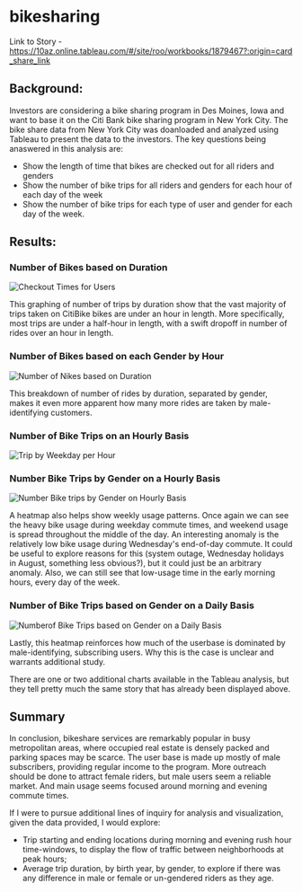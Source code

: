 # bikesharing

Link to Story - https://10az.online.tableau.com/#/site/roo/workbooks/1879467?:origin=card_share_link


## Background:

Investors are considering a bike sharing program in Des Moines, Iowa and want to base it on the Citi Bank bike sharing program in New York City. The bike share data from New York City was doanloaded and analyzed using Tableau to present the data to the investors. The key questions being anaswered in this analysis are:

- Show the length of time that bikes are checked out for all riders and genders
- Show the number of bike trips for all riders and genders for each hour of each day of the week
- Show the number of bike trips for each type of user and gender for each day of the week.


## Results: 

### Number of Bikes based on Duration

![Checkout Times for Users](https://user-images.githubusercontent.com/107443962/191166957-0ccfd777-78a1-426a-b409-1a0b09582d0b.png)

This graphing of number of trips by duration show that the vast majority of trips taken on CitiBike bikes are under an hour in length. More specifically, most trips are under a half-hour in length, with a swift dropoff in number of rides over an hour in length.

### Number of Bikes based on each Gender by Hour

![Number of Nikes based on Duration ](https://user-images.githubusercontent.com/107443962/191167589-44b46c52-a85a-4617-964d-93638e11d863.png)

This breakdown of number of rides by duration, separated by gender, makes it even more apparent how many more rides are taken by male-identifying customers.

### Number of Bike Trips on an Hourly Basis

![Trip by Weekday per Hour ](https://user-images.githubusercontent.com/107443962/191167888-360d2e64-5c81-40c2-9ba2-12e70dc58671.png)


### Number Bike Trips by Gender on a Hourly Basis

![Number Bike trips by Gender on Hourly Basis](https://user-images.githubusercontent.com/107443962/191167854-e3b6f0c0-0158-40be-8b32-a4f3b43ec99c.png)

A heatmap also helps show weekly usage patterns. Once again we can see the heavy bike usage during weekday commute times, and weekend usage is spread throughout the middle of the day. An interesting anomaly is the relatively low bike usage during Wednesday's end-of-day commute. It could be useful to explore reasons for this (system outage, Wednesday holidays in August, something less obvious?), but it could just be an arbitrary anomaly. Also, we can still see that low-usage time in the early morning hours, every day of the week.

### Number of Bike Trips based on Gender on a Daily Basis

![Numberof Bike Trips based on Gender on a Daily Basis](https://user-images.githubusercontent.com/107443962/191167797-65c5d817-2e17-4ad6-a72a-cf3fcf43c17f.png)

Lastly, this heatmap reinforces how much of the userbase is dominated by male-identifying, subscribing users. Why this is the case is unclear and warrants additional study.

There are one or two additional charts available in the Tableau analysis, but they tell pretty much the same story that has already been displayed above.

## Summary 

In conclusion, bikeshare services are remarkably popular in busy metropolitan areas, where occupied real estate is densely packed and parking spaces may be scarce. The user base is made up mostly of male subscribers, providing regular income to the program. More outreach should be done to attract female riders, but male users seem a reliable market. And main usage seems focused around morning and evening commute times.

If I were to pursue additional lines of inquiry for analysis and visualization, given the data provided, I would explore:

- Trip starting and ending locations during morning and evening rush hour time-windows, to display the flow of traffic between neighborhoods at peak hours;
- Average trip duration, by birth year, by gender, to explore if there was any difference in male or female or un-gendered riders as they age.















